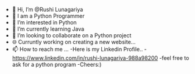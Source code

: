 - 👋 Hi, I’m @Rushi Lunagariya
- 🐍 I am a Python Programmer
- 👀 I’m interested in Python 
- 🌱 I’m currently learning Java
- 💞️ I’m looking to collaborate on a Python project
- 🌐 Curruntly working on creating a new website...
- 📫 How to reach me ...
-Here is my Linkedin Profile..
-https://www.linkedin.com/in/rushi-lunagariya-988a98200
-feel free to ask for a python program
-Cheers:)
<!-- -
Rushi7667/Rushi7667 is a ✨ special ✨ repository because its `README.md` (this file) appears on your GitHub profile.
You can click the Preview link to take a look at your changes.
- -->
